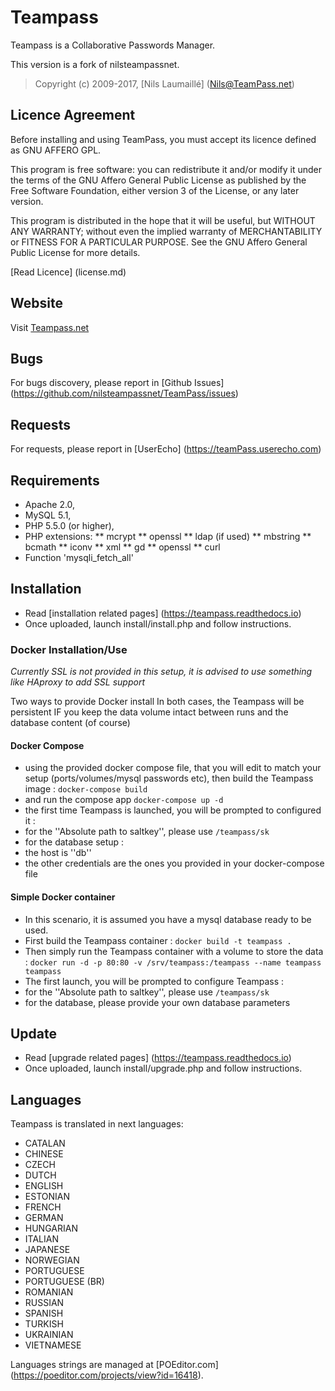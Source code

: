 # Teampass

Teampass is a Collaborative Passwords Manager.  

This version is a fork of nilsteampassnet.

> Copyright (c) 2009-2017, [Nils Laumaillé] (Nils@TeamPass.net)

## Licence Agreement

Before installing and using TeamPass, you must accept its licence defined as GNU AFFERO GPL.

This program is free software: you can redistribute it and/or modify it under the terms of the GNU Affero General Public License as published by the Free Software Foundation, either version 3 of the License, or any later version.

This program is distributed in the hope that it will be useful, but WITHOUT ANY WARRANTY; without even the implied warranty of MERCHANTABILITY or FITNESS FOR A PARTICULAR PURPOSE. See the GNU Affero General Public License for more details.

[Read Licence] (license.md)

## Website

Visit [Teampass.net](http://www.teampass.net/)

## Bugs

For bugs discovery, please report in [Github Issues] (https://github.com/nilsteampassnet/TeamPass/issues)

## Requests

For requests, please report in [UserEcho] (https://teamPass.userecho.com)

## Requirements

* Apache 2.0,
* MySQL 5.1,
* PHP 5.5.0 (or higher),
* PHP extensions:
** mcrypt
** openssl
** ldap (if used)
** mbstring
** bcmath
** iconv
** xml
** gd
** openssl
** curl
* Function 'mysqli_fetch_all'

## Installation

* Read [installation related pages] (https://teampass.readthedocs.io)
* Once uploaded, launch install/install.php and follow instructions.

### Docker Installation/Use
*Currently SSL is not provided in this setup, it is advised to use something like HAproxy to add SSL support*

Two ways to provide Docker install
In both cases, the Teampass will be persistent IF you keep the data volume intact between runs and the database content (of course)

#### Docker Compose
* using the provided docker compose file, that you will edit to match your setup (ports/volumes/mysql passwords etc), then build the Teampass image :
```docker-compose build```
* and run the compose app
```docker-compose up -d```
* the first time Teampass is launched, you will be prompted to configured it :
 * for the ''Absolute path to saltkey'', please use ```/teampass/sk```
 * for the database setup :
  * the host is ''db''
  * the other credentials are the ones you provided in your docker-compose file

#### Simple Docker container
* In this scenario, it is assumed you have a mysql database ready to be used.
* First build the Teampass container :
```docker build -t teampass .```
* Then simply run the Teampass container with a volume to store the data :
```docker run -d -p 80:80 -v /srv/teampass:/teampass --name teampass teampass```
* The first launch, you will be prompted to configure Teampass :
 * for the ''Absolute path to saltkey'', please use ```/teampass/sk```
 * for the database, please provide your own database parameters


## Update

* Read [upgrade related pages] (https://teampass.readthedocs.io)
* Once uploaded, launch install/upgrade.php and follow instructions.

## Languages

Teampass is translated in next languages:
* CATALAN
* CHINESE
* CZECH
* DUTCH
* ENGLISH
* ESTONIAN
* FRENCH
* GERMAN
* HUNGARIAN
* ITALIAN
* JAPANESE
* NORWEGIAN
* PORTUGUESE
* PORTUGUESE (BR)
* ROMANIAN
* RUSSIAN
* SPANISH
* TURKISH
* UKRAINIAN
* VIETNAMESE

Languages strings are managed at [POEditor.com] (https://poeditor.com/projects/view?id=16418).
